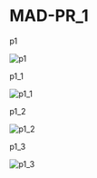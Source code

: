 # MAD-PR_1
p1

![p1](https://user-images.githubusercontent.com/110708716/185555811-32ab1346-6070-4b10-b585-8bdcb681b47f.png)

p1_1

![p1_1](https://user-images.githubusercontent.com/110708716/185556469-30a8baca-bd35-4f92-8ab0-822548451731.png)

p1_2

![p1_2](https://user-images.githubusercontent.com/110708716/185640956-7e4b5e44-2d34-474c-b21f-74d150969169.png)

p1_3

![p1_3](https://user-images.githubusercontent.com/110708716/185650045-1d96fcbe-02a4-472d-a1d8-503e0998ebe4.png)
